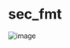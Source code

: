 # sec_fmt
![image](https://github.com/Jimmy01240397/CTF-writeup/assets/57281249/9cec09d9-7381-42d5-be36-8a0f49c3efd8)
